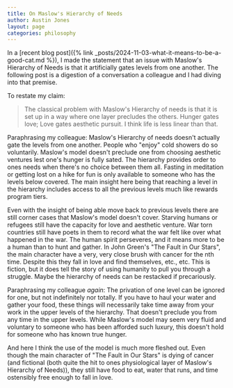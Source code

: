 ```yaml
---
title: On Maslow's Hierarchy of Needs
author: Austin Jones
layout: page
categories: philosophy
---
```


In a [recent blog post]({% link _posts/2024-11-03-what-it-means-to-be-a-good-cat.md %}), I made the statement that an issue with Maslow's Hierarchy of Needs is that it artificially gates levels from one another.
The following post is a digestion of a conversation a colleague and I had diving into that premise.

To restate my claim:

> The classical problem with Maslow's Hierarchy of needs is that it is set up in a way where one layer precludes the others.
> Hunger gates love; Love gates aesthetic pursuit.
> I think life is less linear than that.

Paraphrasing my colleague:
Maslow's Hierarchy of needs doesn't actually gate the levels from one another.
People who "enjoy" cold showers do so voluntarily.
Maslow's model doesn't preclude one from choosing aesthetic ventures lest one's hunger is fully sated.
The hierarchy provides order to ones needs when there's no choice between them all.
Fasting in meditation or getting lost on a hike for fun is only available to someone who has the levels below covered.
The main insight here being that reaching a level in the hierarchy includes access to all the previous levels much like rewards program tiers.

Even with the insight of being able move back to previous levels there are still corner cases that Maslow's model doesn't cover.
Starving humans or refugees still have the capacity for love and aesthetic venture.
War torn countries still have poets in them to record what the war felt like over what happened in the war.
The human spirit perseveres, and it means more to be a human than to hunt and gather.
In John Green's "The Fault in Our Stars", the main character have a very, very close brush with cancer for the nth time.
Despite this they fall in love and find themselves, etc., etc.
This is fiction, but it does tell the story of using humanity to pull you through a struggle.
Maybe the hierarchy of needs can be restacked if precariously.

Paraphrasing my colleague _again_:
The privation of one level can be ignored for one, but not indefinitely nor totally.
If you have to haul your water and gather your food, these things will necessarily take time away from your work in the upper levels of the hierarchy.
That doesn't preclude you from any time in the upper levels.
While Maslow's model may seem very fluid and voluntary to someone who has been afforded such luxury, this doesn't hold for someone who has known true hunger.

And here I think the use of the model is much more fleshed out.
Even though the main character of "The Fault in Our Stars" is dying of cancer (and fictional (both quite the hit to ones physiological layer of Maslow's Hierarchy of Needs)), they still have food to eat, water that runs, and time ostensibly free enough to fall in love.
